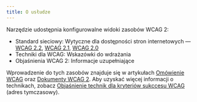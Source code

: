 ```yaml
---
title: O usłudze
---
```

Narzędzie udostępnia konfigurowalne widoki zasobów WCAG 2:

-   Standard sieciowy: Wytyczne dla dostępności stron internetowych —  [WCAG 2.2](https://www.w3.org/TR/WCAG22/), [WCAG 2.1](https://www.w3.org/Translations/WCAG21-pl/), [WCAG 2.0](https://www.w3.org/TR/WCAG20/)
-   Techniki dla WCAG: Wskazówki do wdrażania
-   Objaśnienia WCAG 2: Informacje uzupełniające

Wprowadzenie  do tych zasobów znajduje się w artykułach [Omówienie WCAG](https://lepszyweb.pl/blog2/omowienie-wcag) oraz [Dokumenty WCAG 2](https://testy.lepszyweb.pl/glosy-dokumenty-wcag). Aby uzyskać więcej informacji o technikach, zobacz [Objaśnienie technik dla kryteriów sukccesu WCAG](https://www.irdpl.pl/objasnienia/index.html) (adres tymczasowy).

